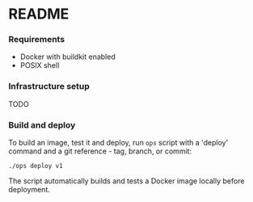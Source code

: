 # README


### Requirements

* Docker with buildkit enabled
* POSIX shell


### Infrastructure setup

TODO


### Build and deploy

To build an image, test it and deploy, run `ops` script with a 'deploy' command and a git reference - tag, branch, or commit:

```
./ops deploy v1

```

The script automatically builds and tests a Docker image locally before deployment.
